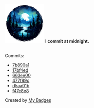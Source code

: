 <img src="https://github.com/my-badges/my-badges/blob/master/badges/time-of-commit/midnight-commits.png?raw=true" alt="I commit at midnight." title="I commit at midnight." width="128">
<strong>I commit at midnight.</strong>
<br><br>

Commits:

- <a href="https://github.com/expr-lang/expr/commit/7b890a13cc708ce5962a139edc4cca0000cacc87">7b890a1</a>
- <a href="https://github.com/google/zx/commit/17bf4ed3ee6fbbe84782fd166ca7dbdd7166b013">17bf4ed</a>
- <a href="https://github.com/google/zx/commit/663ee004525ad10070d166014367e2426f830478">663ee00</a>
- <a href="https://github.com/antonmedv/fx/commit/477f89c783f0290fa5c30f272ec42da841038163">477f89c</a>
- <a href="https://github.com/google/zx/commit/d5aa01b6789f1f6e4d5356feae00dfc8cae43a04">d5aa01b</a>
- <a href="https://github.com/antonmedv/fx/commit/f47c8e8c677ff0e2ef6acaabc6c0f7e1da2eac3b">f47c8e8</a>


Created by <a href="https://github.com/my-badges/my-badges">My Badges</a>